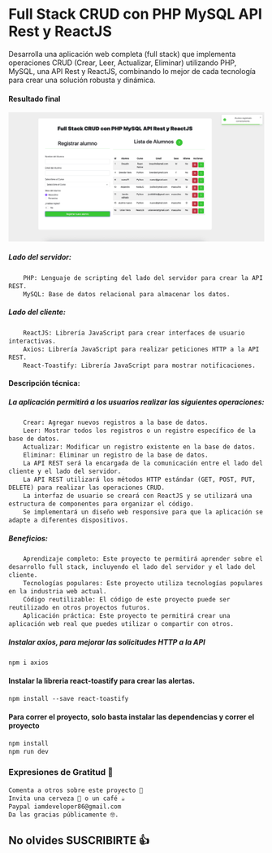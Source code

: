 # Full Stack CRUD con PHP MySQL API Rest y ReactJS

Desarrolla una aplicación web completa (full stack) que implementa operaciones CRUD (Crear, Leer, Actualizar, Eliminar) utilizando PHP, MySQL, una API Rest y ReactJS, combinando lo mejor de cada tecnología para crear una solución robusta y dinámica.

#### Resultado final

![](https://raw.githubusercontent.com/urian121/imagenes-proyectos-github/master/full-stack-php-mysql-reactjs.png)

##### Lado del servidor:

        PHP: Lenguaje de scripting del lado del servidor para crear la API REST.
        MySQL: Base de datos relacional para almacenar los datos.

##### Lado del cliente:

        ReactJS: Librería JavaScript para crear interfaces de usuario interactivas.
        Axios: Librería JavaScript para realizar peticiones HTTP a la API REST.
        React-Toastify: Librería JavaScript para mostrar notificaciones.

#### Descripción técnica:

##### La aplicación permitirá a los usuarios realizar las siguientes operaciones:

        Crear: Agregar nuevos registros a la base de datos.
        Leer: Mostrar todos los registros o un registro específico de la base de datos.
        Actualizar: Modificar un registro existente en la base de datos.
        Eliminar: Eliminar un registro de la base de datos.
        La API REST será la encargada de la comunicación entre el lado del cliente y el lado del servidor.
        La API REST utilizará los métodos HTTP estándar (GET, POST, PUT, DELETE) para realizar las operaciones CRUD.
        La interfaz de usuario se creará con ReactJS y se utilizará una estructura de componentes para organizar el código.
        Se implementará un diseño web responsive para que la aplicación se adapte a diferentes dispositivos.

##### Beneficios:

        Aprendizaje completo: Este proyecto te permitirá aprender sobre el desarrollo full stack, incluyendo el lado del servidor y el lado del cliente.
        Tecnologías populares: Este proyecto utiliza tecnologías populares en la industria web actual.
        Código reutilizable: El código de este proyecto puede ser reutilizado en otros proyectos futuros.
        Aplicación práctica: Este proyecto te permitirá crear una aplicación web real que puedes utilizar o compartir con otros.

##### Instalar axios, para mejorar las solicitudes HTTP a la API

    npm i axios

#### Instalar la libreria react-toastify para crear las alertas.

    npm install --save react-toastify

#### Para correr el proyecto, solo basta instalar las dependencias y correr el proyecto

    npm install
    npm run dev

### Expresiones de Gratitud 🎁

    Comenta a otros sobre este proyecto 📢
    Invita una cerveza 🍺 o un café ☕
    Paypal iamdeveloper86@gmail.com
    Da las gracias públicamente 🤓.

## No olvides SUSCRIBIRTE 👍
